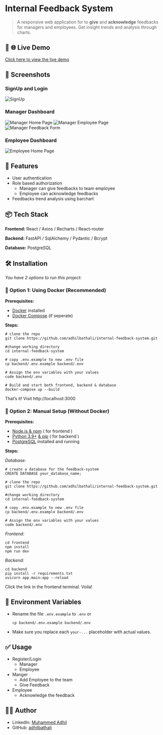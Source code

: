 # Internal Feedback System

> A responsive web application for to **give** and **acknowledge** feedbacks for managers and employees. Get insight trends and analysis through charts.

## 🚀 🌐 Live Demo
[Click here to view the live demo](https://internal-feedback-system.vercel.app)

## 📸 Screenshots

### SignUp and Login
![SignUp](/assets/signup.png)

### Manager Dashboard
![Manager Home Page](/assets/manager_dashboard.png)
![Manager Employee Page](/assets/feedbacks_manager.png)
![Manager Feedback Form](/assets/update_feedbacks.png)

### Employee Dashboard
![Employee Home Page](/assets/feedbacks_employee.png)

## 🧠 Features
- User authentication
- Role based authorization
    - Manager can give feedbacks to team employee
    - Employee can acknowledge feedbacks
- Feedbacks trend analysis using barchart

## 📦 Tech Stack
**Frontend:** React / Axios / Recharts / React-router

**Backend:** FastAPI / SqlAlchemy / Pydantic / Bcrypt

**Database:** PostgreSQL

## 🛠️ Installation
*You have 2 options to run this project:*

### 🐳 Option 1: Using Docker (Recommended)
**Prerequisites:**
- [Docker](https://docs.docker.com/get-docker/) installed
- [Docker Compose](https://docs.docker.com/compose/install/) (if seperate)

**Steps:**

```
# clone the repo
git clone https://github.com/adhilbathali/internal-feedback-system.git

#change working directory
cd internal-feedback-system

# copy .env.example to new .env file
cp backend/.env.example backend/.env

# Assign the env variables with your values
code backend/.env
```
```
# Build and start both frontend, backend & database
docker-compose up --build
```

That’s it! Visit http://localhost:3000


### 🔁 Option 2: Manual Setup (Without Docker)

**Prerequisites:**
- [Node.js & npm](https://docs.npmjs.com/downloading-and-installing-node-js-and-npm) ( for frontend )
- [Python 3.9+](https://www.python.org/) [& pip](https://pip.pypa.io/en/stable/installation/) ( for backend )
- [PostgreSQL](https://www.postgresql.org/) installed and running

**Steps:**

*Database:*
```
# create a database for the feedback-system
CREATE DATABASE your_database_name;
```

```
# clone the repo
git clone https://github.com/adhilbathali/internal-feedback-system.git

#change working directory
cd internal-feedback-system

# copy .env.example to new .env file
cp backend/.env.example backend/.env

# Assign the env variables with your values
code backend/.env
```

*Frontend:*

```
cd frontend
npm install
npm run dev
```

*Backend:*

```
cd backend
pip install -r requirements.txt
uvicorn app.main:app --reload
```
Click the link in the frontend terminal. Voila!

## 🔐 Environment Variables
- Rename the file `.env.example` to `.env` or
  
    ```
    cp backend/.env.example backend/.env
    ```
- Make sure you replace each `your-...` placeholder with actual values.

## ✅ Usage

- Register/Login
    - Manager
    - Employee
- Manger
    - Add Employee to the team
    - Give Feedback
- Employee
    - Acknowledge the feedback

## 🧑‍💻 Author

- LinkedIn: [Muhammed Adhil](https://linkedin.com/in/adhilbathali)
- GitHub: [adhilbathali](https://github.com/adhilbathali)
